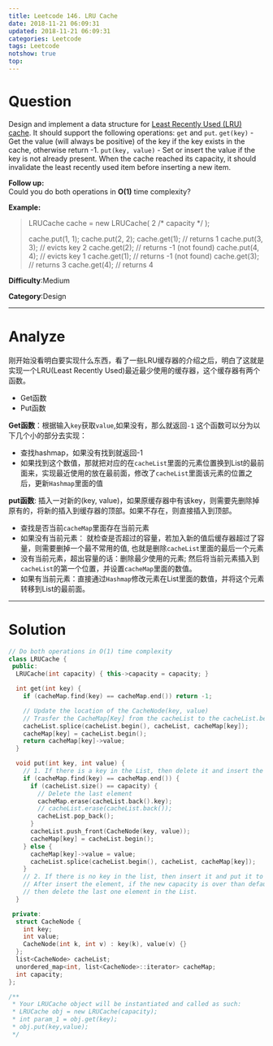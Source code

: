 ```yaml
---
title: Leetcode 146. LRU Cache
date: 2018-11-21 06:09:31
updated: 2018-11-21 06:09:31
categories: Leetcode
tags: Leetcode
notshow: true
top:
---
```


# Question

Design and implement a data structure for  [Least Recently Used (LRU) cache](https://en.wikipedia.org/wiki/Cache_replacement_policies#LRU). It should support the following operations:  `get`  and  `put`. `get(key)`  - Get the value (will always be positive) of the key if the key exists in the cache, otherwise return -1. `put(key, value)`  - Set or insert the value if the key is not already present. When the cache reached its capacity, it should invalidate the least recently used item before inserting a new item.

**Follow up:**  
Could you do both operations in  **O(1)**  time complexity?

**Example:**

> LRUCache cache = new LRUCache( 2 /* capacity */ );
> 
> cache.put(1, 1);
> cache.put(2, 2);
> cache.get(1);       // returns 1
> cache.put(3, 3);    // evicts key 2
> cache.get(2);       // returns -1 (not found)
> cache.put(4, 4);    // evicts key 1
> cache.get(1);       // returns -1 (not found)
> cache.get(3);       // returns 3
> cache.get(4);       // returns 4

**Difficulty**:Medium

**Category**:Design

<!-- more -->

------------

# Analyze

刚开始没看明白要实现什么东西，看了一些LRU缓存器的介绍之后，明白了这就是实现一个LRU(Least Recently Used)最近最少使用的缓存器，这个缓存器有两个函数。

- Get函数
- Put函数

**Get函数**：根据输入`key`获取`value`,如果没有，那么就返回`-1`
这个函数可以分为以下几个小的部分去实现：

- 查找hashmap，如果没有找到就返回-1
- 如果找到这个数值，那就把对应的在`cacheList`里面的元素位置换到List的最前面来，实现最近使用的放在最前面，修改了`cacheList`里面该元素的位置之后，更新`Hashmap`里面的值

**put函数**: 插入一对新的(key, value)，如果原缓存器中有该key，则需要先删除掉原有的，将新的插入到缓存器的顶部。如果不存在，则直接插入到顶部。

- 查找是否当前`cacheMap`里面存在当前元素
- 如果没有当前元素： 就检查是否超过的容量，若加入新的值后缓存器超过了容量，则需要删掉一个最不常用的值, 也就是删除`cacheList`里面的最后一个元素
- 没有当前元素，超出容量的话：删除最少使用的元素; 然后将当前元素插入到`cacheList`的第一个位置，并设置`cacheMap`里面的数值。
- 如果有当前元素：直接通过`Hashmap`修改元素在List里面的数值，并将这个元素转移到List的最前面。

------------

# Solution

```cpp
// Do both operations in O(1) time complexity
class LRUCache {
 public:
  LRUCache(int capacity) { this->capacity = capacity; }

  int get(int key) {
    if (cacheMap.find(key) == cacheMap.end()) return -1;

    // Update the location of the CacheNode(key, value)
    // Trasfer the CacheMap[Key] from the cacheList to the cacheList.begin()
    cacheList.splice(cacheList.begin(), cacheList, cacheMap[key]);
    cacheMap[key] = cacheList.begin();
    return cacheMap[key]->value;
  }

  void put(int key, int value) {
    // 1. If there is a key in the List, then delete it and insert the new one
    if (cacheMap.find(key) == cacheMap.end()) {
      if (cacheList.size() == capacity) {
        // Delete the last element
        cacheMap.erase(cacheList.back().key);
        // cacheList.erase(cacheList.back());
        cacheList.pop_back();
      }
      cacheList.push_front(CacheNode(key, value));
      cacheMap[key] = cacheList.begin();
    } else {
      cacheMap[key]->value = value;
      cacheList.splice(cacheList.begin(), cacheList, cacheMap[key]);
    }
    // 2. If there is no key in the list, then insert it and put it to the begin.
    // After insert the element, if the new capacity is over than default capacity,
    // then delete the last one element in the List.
  }

 private:
  struct CacheNode {
    int key;
    int value;
    CacheNode(int k, int v) : key(k), value(v) {}
  };
  list<CacheNode> cacheList;
  unordered_map<int, list<CacheNode>::iterator> cacheMap;
  int capacity;
};

/**
 * Your LRUCache object will be instantiated and called as such:
 * LRUCache obj = new LRUCache(capacity);
 * int param_1 = obj.get(key);
 * obj.put(key,value);
 */
```